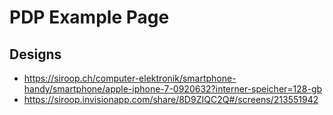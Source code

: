 # PDP Example Page

## Designs

- https://siroop.ch/computer-elektronik/smartphone-handy/smartphone/apple-iphone-7-0920632?interner-speicher=128-gb
- https://siroop.invisionapp.com/share/8D9ZIQC2Q#/screens/213551942
